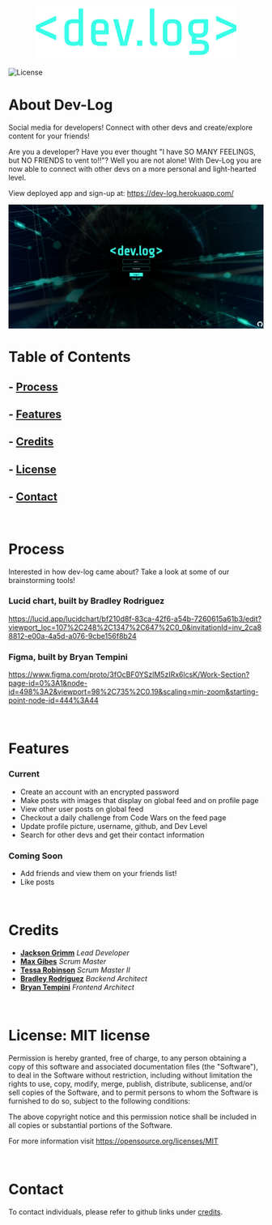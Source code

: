 <div align="center"><img src="./client/src/assets/dev.log.png"/></div>

![License](https://img.shields.io/badge/license-MIT-brightgreen)

# About Dev-Log
Social media for developers! Connect with other devs and create/explore content for your friends!

Are you a developer? Have you ever thought "I have SO MANY FEELINGS, but NO FRIENDS to vent to!!"? Well you are not alone! With Dev-Log you are now able to connect with other devs on a more personal and light-hearted level.

View deployed app and sign-up at: https://dev-log.herokuapp.com/

<img align="center" src="./client/src/assets/loginSS.png" />

</br>

# Table of Contents
## - [Process](#process)
## - [Features](#features)
## - [Credits](#credits)
## - [License](#license)
## - [Contact](#contact)

<br/>

# Process
Interested in how dev-log came about? Take a look at some of our brainstorming tools!

### Lucid chart, built by Bradley Rodriguez
https://lucid.app/lucidchart/bf210d8f-83ca-42f6-a54b-7260615a61b3/edit?viewport_loc=107%2C248%2C1347%2C647%2C0_0&invitationId=inv_2ca88812-e00a-4a5d-a076-9cbe156f8b24

### Figma, built by Bryan Tempini
https://www.figma.com/proto/3fOcBF0YSzlM5zIRx6lcsK/Work-Section?page-id=0%3A1&node-id=498%3A2&viewport=98%2C735%2C0.19&scaling=min-zoom&starting-point-node-id=444%3A44

</br>

# Features
### Current
- Create an account with an encrypted password
- Make posts with images that display on global feed and on profile page
- View other user posts on global feed
- Checkout a daily challenge from Code Wars on the feed page
- Update profile picture, username, github, and Dev Level
- Search for other devs and get their contact information

### Coming Soon
- Add friends and view them on your friends list!
- Like posts

</br>

# Credits
- <a href="https://github.com/JacksonGrimm">**Jackson Grimm**</a> _Lead Developer_
- <a href="https://github.com/Slimshady079">**Max Gibes**</a> _Scrum Master_
- <a href="https://github.com/tessie-the-messy">**Tessa Robinson**</a> _Scrum Master II_
- <a href="https://github.com/HeyItsBradley">**Bradley Rodriguez**</a> _Backend Architect_
- <a href="https://github.com/btempini">**Bryan Tempini**</a> _Frontend Architect_

</br>

# License: MIT license
Permission is hereby granted, free of charge, to any person obtaining a copy of this software and associated documentation files (the "Software"), to deal in the Software without restriction, including without limitation the rights to use, copy, modify, merge, publish, distribute, sublicense, and/or sell copies of the Software, and to permit persons to whom the Software is furnished to do so, subject to the following conditions:

The above copyright notice and this permission notice shall be included in all copies or substantial portions of the Software.

For more information visit https://opensource.org/licenses/MIT

</br>

# Contact
To contact individuals, please refer to github links under [credits](#credits).
